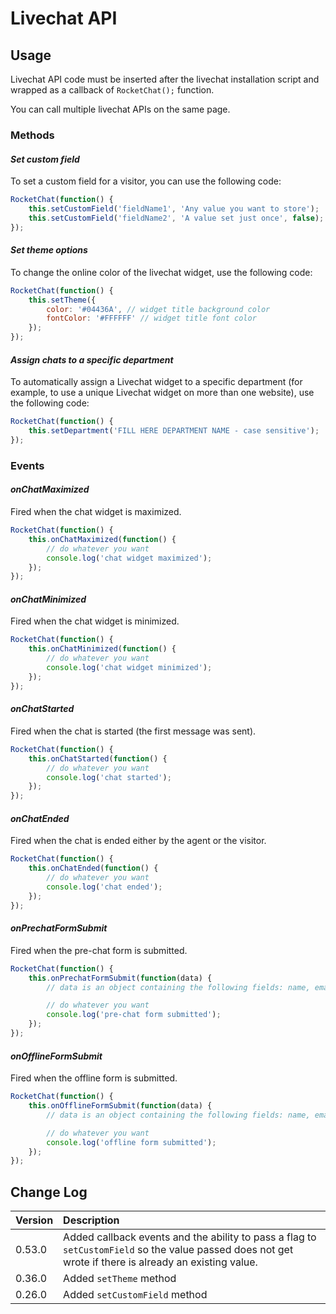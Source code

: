 # Livechat API

## Usage

Livechat API code must be inserted after the livechat installation script and wrapped as a callback of `RocketChat();` function.

You can call multiple livechat APIs on the same page.

### Methods

#### _Set custom field_

To set a custom field for a visitor, you can use the following code:

```javascript
RocketChat(function() {
    this.setCustomField('fieldName1', 'Any value you want to store');
    this.setCustomField('fieldName2', 'A value set just once', false); // you can pass false as the third parameter to not overwrite an already set value
});
```

#### _Set theme options_

To change the online color of the livechat widget, use the following code:

```javascript
RocketChat(function() {
    this.setTheme({
        color: '#04436A', // widget title background color
        fontColor: '#FFFFFF' // widget title font color
    });
});
```

#### _Assign chats to a specific department_

To automatically assign a Livechat widget to a specific department (for example, to use a unique Livechat widget on more than one website), use the following code:

```javascript
RocketChat(function() {
    this.setDepartment('FILL HERE DEPARTMENT NAME - case sensitive');
});
```

### Events

#### _onChatMaximized_

Fired when the chat widget is maximized.

```javascript
RocketChat(function() {
    this.onChatMaximized(function() {
        // do whatever you want
        console.log('chat widget maximized');
    });
});
```

#### _onChatMinimized_

Fired when the chat widget is minimized.

```javascript
RocketChat(function() {
    this.onChatMinimized(function() {
        // do whatever you want
        console.log('chat widget minimized');
    });
});
```

#### _onChatStarted_

Fired when the chat is started (the first message was sent).

```javascript
RocketChat(function() {
    this.onChatStarted(function() {
        // do whatever you want
        console.log('chat started');
    });
});
```

#### _onChatEnded_

Fired when the chat is ended either by the agent or the visitor.

```javascript
RocketChat(function() {
    this.onChatEnded(function() {
        // do whatever you want
        console.log('chat ended');
    });
});
```

#### _onPrechatFormSubmit_

Fired when the pre-chat form is submitted.

```javascript
RocketChat(function() {
    this.onPrechatFormSubmit(function(data) {
        // data is an object containing the following fields: name, email and deparment (the department _id)

        // do whatever you want
        console.log('pre-chat form submitted');
    });
});
```

#### _onOfflineFormSubmit_

Fired when the offline form is submitted.

```javascript
RocketChat(function() {
    this.onOfflineFormSubmit(function(data) {
        // data is an object containing the following fields: name, email and message

        // do whatever you want
        console.log('offline form submitted');
    });
});
```

## Change Log

| Version | Description                                                                                                                                            |
| :------ | :----------------------------------------------------------------------------------------------------------------------------------------------------- |
| 0.53.0  | Added callback events and the ability to pass a flag to `setCustomField` so the value passed does not get wrote if there is already an existing value. |
| 0.36.0  | Added `setTheme` method                                                                                                                                |
| 0.26.0  | Added `setCustomField` method                                                                                                                          |
